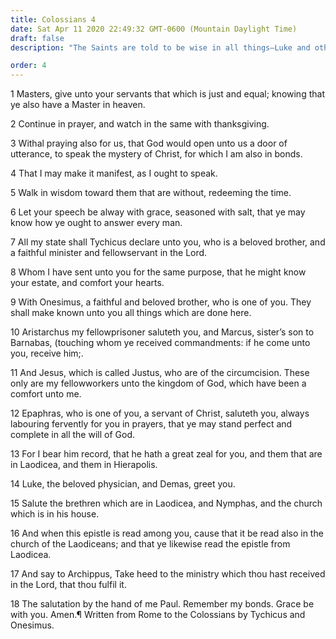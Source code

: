 ```yaml
---
title: Colossians 4
date: Sat Apr 11 2020 22:49:32 GMT-0600 (Mountain Daylight Time)
draft: false
description: "The Saints are told to be wise in all things—Luke and others greet the Colossians."

order: 4
---
```

    
1 Masters, give unto your servants that which is just and equal; knowing that ye also have a Master in heaven.

2 Continue in prayer, and watch in the same with thanksgiving.

3 Withal praying also for us, that God would open unto us a door of utterance, to speak the mystery of Christ, for which I am also in bonds.

4 That I may make it manifest, as I ought to speak.

5 Walk in wisdom toward them that are without, redeeming the time.

6 Let your speech be alway with grace, seasoned with salt, that ye may know how ye ought to answer every man.

7 All my state shall Tychicus declare unto you, who is a beloved brother, and a faithful minister and fellowservant in the Lord.

8 Whom I have sent unto you for the same purpose, that he might know your estate, and comfort your hearts.

9 With Onesimus, a faithful and beloved brother, who is one of you. They shall make known unto you all things which are done here.

10 Aristarchus my fellowprisoner saluteth you, and Marcus, sister’s son to Barnabas, (touching whom ye received commandments: if he come unto you, receive him;.

11 And Jesus, which is called Justus, who are of the circumcision. These only are my fellowworkers unto the kingdom of God, which have been a comfort unto me.

12 Epaphras, who is one of you, a servant of Christ, saluteth you, always labouring fervently for you in prayers, that ye may stand perfect and complete in all the will of God.

13 For I bear him record, that he hath a great zeal for you, and them that are in Laodicea, and them in Hierapolis.

14 Luke, the beloved physician, and Demas, greet you.

15 Salute the brethren which are in Laodicea, and Nymphas, and the church which is in his house.

16 And when this epistle is read among you, cause that it be read also in the church of the Laodiceans; and that ye likewise read the epistle from Laodicea.

17 And say to Archippus, Take heed to the ministry which thou hast received in the Lord, that thou fulfil it.

18 The salutation by the hand of me Paul. Remember my bonds. Grace be with you. Amen.¶ Written from Rome to the Colossians by Tychicus and Onesimus.
